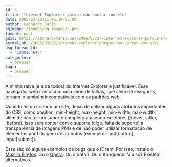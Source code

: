 ```yaml
---
id: 5
title: 'Internet Explorer: porque não contar com ele'
date: 2005-03-26T21:06:39-03:00
author: Leonardo Faria
ogImage: /images/og-images/5.png
layout: post
guid: https://leonardofaria.net/2006/05/27/internet-explorer-porque-nao-contar-com-ele/
permalink: /2005/03/26/internet-explorer-porque-nao-contar-com-ele/
dsq_thread_id:
  - "1000134646"
categories:
  - browser
tags:
  - browser
---
```

A minha raiva (e a de todos) do Internet Explorer é justificável. Esse navegador web conta com uma série de falhas, que além de inseguras, tornam-o também incompatíveis com os padrões web.

Quando estou criando um site, deixo de utilizar alguns atributos importantes do CSS, como position, min-height, max-height, min-width, max-width, além de não ter um suporte completo a pseudo-seletores (:hover, :after, :before). Isso sem contar com o suporte (digo, falta de suporte) à transparência de imagens PNG e de não poder utilizar formatação de elementos por filtragem de atributos (exemplo: input[button], input[submit]).

Esse são só alguns exemplos de bugs que o IE tem. Por isso, instale o [Mozilla Firefox](http://www.mozilla.org). Ou o [Opera](http://www.opera.com). Ou o Safari. Ou o Konqueror. Viu só? Existem alternativas.
